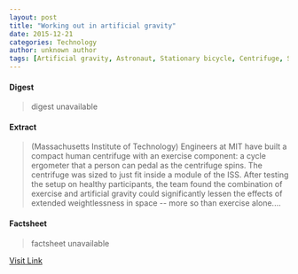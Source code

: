 ```yaml
---
layout: post
title: "Working out in artificial gravity"
date: 2015-12-21
categories: Technology
author: unknown author
tags: [Artificial gravity, Astronaut, Stationary bicycle, Centrifuge, Spaceflight, Outer space, Astronautics, Flight]
---
```



#### Digest
>digest unavailable

#### Extract
>(Massachusetts Institute of Technology) Engineers at MIT have built a compact human centrifuge with an exercise component: a cycle ergometer that a person can pedal as the centrifuge spins. The centrifuge was sized to just fit inside a module of the ISS. After testing the setup on healthy participants, the team found the combination of exercise and artificial gravity could significantly lessen the effects of extended weightlessness in space -- more so than exercise alone....

#### Factsheet
>factsheet unavailable

[Visit Link](http://www.eurekalert.org/pub_releases/2015-07/miot-woi070215.php)


